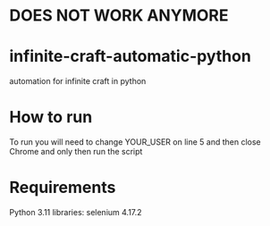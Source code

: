 # DOES NOT WORK ANYMORE 

# infinite-craft-automatic-python
 automation for infinite craft in python

# How to run
 To run you will need to change YOUR_USER on line 5 and then close Chrome and only then run the script

# Requirements
 Python 3.11
 libraries:
 selenium 4.17.2
